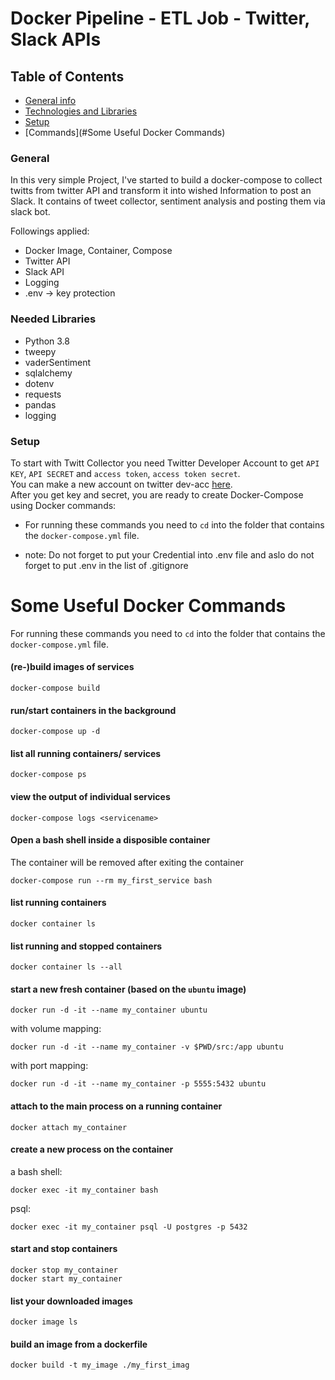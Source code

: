 # Docker Pipeline - ETL Job - Twitter, Slack APIs 

## Table of Contents
- [General info](#general)
- [Technologies and Libraries](#Needed_libraries)
- [Setup](#setup)
- [Commands](#Some Useful Docker Commands)

### General
In this very simple Project, I've started to build a docker-compose to collect twitts from twitter API and transform it into wished Information to post an Slack.
It contains  of tweet collector, sentiment analysis and posting them via slack bot.  

Followings applied:
- Docker Image, Container, Compose
- Twitter API
- Slack API
- Logging
- .env -> key protection

### Needed Libraries
- Python 3.8
- tweepy
- vaderSentiment
- sqlalchemy
- dotenv
- requests
- pandas
- logging

### Setup
To start with Twitt Collector you need Twitter Developer Account to get `API KEY`, `API SECRET` and `access token`, `access token secret`.  
You can make a new account on twitter dev-acc [here](https://developer.twitter.com/en/apply).  
After you get key and secret, you are ready to create Docker-Compose using Docker commands:
- For running these commands you need to `cd` into the folder that contains the `docker-compose.yml` file.
* note: Do not forget to put your Credential into .env file and aslo do not forget to put .env in the list of .gitignore


# Some Useful Docker Commands 

For running these commands you need to `cd` into the folder that contains the `docker-compose.yml` file.

#### (re-)build images of services 

```
docker-compose build
```
#### run/start containers in the background

```
docker-compose up -d
```

#### list all running containers/ services

```
docker-compose ps
```

#### view the output of individual services

```
docker-compose logs <servicename>
```

#### Open a bash shell inside a disposible container 

The container will be removed after exiting the container

```
docker-compose run --rm my_first_service bash
```

#### list running containers

```
docker container ls
```

#### list running and stopped containers

```
docker container ls --all
```

#### start a new fresh container (based on the `ubuntu` image)

```
docker run -d -it --name my_container ubuntu
```
with volume mapping:
```
docker run -d -it --name my_container -v $PWD/src:/app ubuntu
```
with port mapping:
```
docker run -d -it --name my_container -p 5555:5432 ubuntu
```

#### attach to the main process on a running container

```
docker attach my_container
```

#### create a new process on the container

a bash shell:
```
docker exec -it my_container bash
```

psql:
```
docker exec -it my_container psql -U postgres -p 5432
```

#### start and stop containers

```
docker stop my_container
docker start my_container
```

#### list your downloaded images

```
docker image ls
```

#### build an image from a dockerfile

```
docker build -t my_image ./my_first_imag
```

